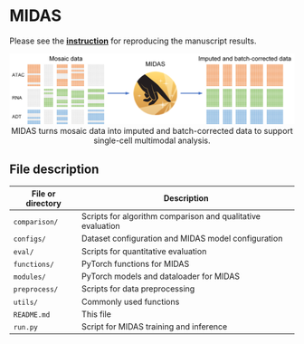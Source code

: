 # MIDAS

Please see the [**instruction**](https://sc-midas-docs.readthedocs.io/en/latest/) for reproducing the manuscript results.

<p align="center">
    <img src="images/midas.png" width="800"/><br/>
    MIDAS turns mosaic data into imputed and batch-corrected data to support single-cell multimodal analysis.
</p>

## File description

| File or directory | Description                                                 |
| ------------------- | ------------------------------------------------------------- |
| `comparison/`     | Scripts for algorithm comparison and qualitative evaluation |
| `configs/`        | Dataset configuration and MIDAS model configuration         |
| `eval/`           | Scripts for quantitative evaluation                         |
| `functions/`      | PyTorch functions for MIDAS                                 |
| `modules/`        | PyTorch models and dataloader for MIDAS                     |
| `preprocess/`     | Scripts for data preprocessing                              |
| `utils/`          | Commonly used functions                                     |
| `README.md`       | This file                                                   |
| `run.py`          | Script for MIDAS training and inference                     |

